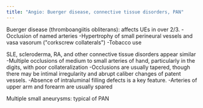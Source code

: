```yaml
---
title: "Angio: Buerger disease, connective tissue disorders, PAN"
---
```

Buerger disease (thromboangiitis obliterans): affects UEs in over 2/3.
-Occlusion of named arteries
-Hypertrophy of small perineural vessels and vasa vasorum (&quot;corkscrew collaterals&quot;)
-Tobacco use

SLE, scleroderma, RA, and other connective tissue disorders appear similar
-Multiple occlusions of medium to small arteries of hand, particularly in the digits, with poor collateralization
-Occlusions are usually tapered, though there may be intimal irregularity and abrupt caliber changes of patent vessels.
-Absence of intraluminal filling defects is a key feature.
-Arteries of upper arm and forearm are usually spared

Multiple small aneurysms: typical of PAN

